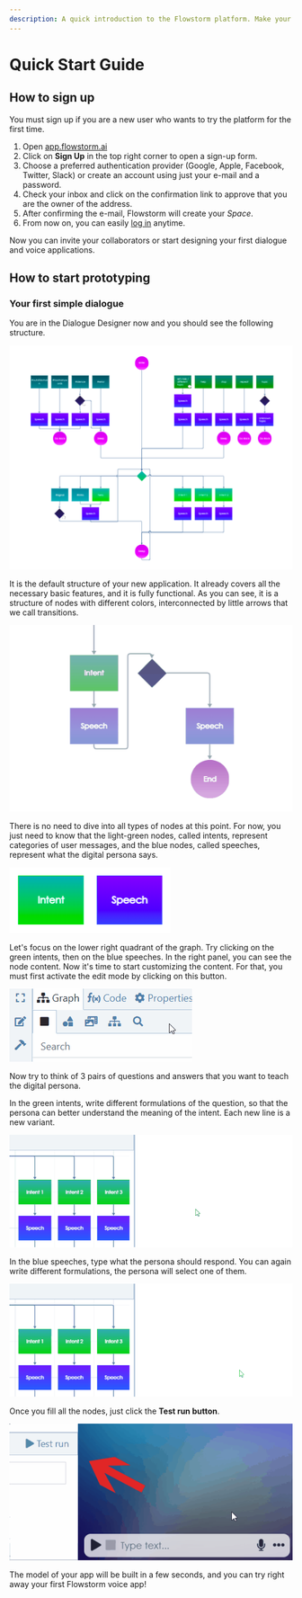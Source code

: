 ```yaml
---
description: A quick introduction to the Flowstorm platform. Make your first steps!
---
```


# Quick Start Guide

## How to sign up

You must sign up if you are a new user who wants to try the platform for the first time.

1. Open [app.flowstorm.ai](https://app.flowstorm.ai/)
2. Click on **Sign Up** in the top right corner to open a sign-up form.
3. Choose a preferred authentication provider \(Google, Apple, Facebook, Twitter, Slack\) or create an account using just your e-mail and a password.
4. Check your inbox and click on the confirmation link to approve that you are the owner of the address.
5. After confirming the e-mail, Flowstorm will create your _Space_.
6. From now on, you can easily [log in](https://promethist.app/#!/login) anytime.

Now you can invite your collaborators or start designing your first dialogue and voice applications.

## How to start prototyping

### Your first simple dialogue

You are in the Dialogue Designer now and you should see the following structure.

![](.gitbook/assets/snimek-obrazovky-2021-05-27-v-15.43.35.png)

It is the default structure of your new application. It already covers all the necessary basic features, and it is fully functional. As you can see, it is a structure of nodes with different colors, interconnected by little arrows that we call transitions.

![](.gitbook/assets/flow.gif)

There is no need to dive into all types of nodes at this point. For now, you just need to know that the light-green nodes, called intents, represent categories of user messages, and the blue nodes, called speeches, represent what the digital persona says.

![](.gitbook/assets/snimek-obrazovky-2021-05-27-v-16.09.31.png)



Let's focus on the lower right quadrant of the graph. Try clicking on the green intents, then on the blue speeches. In the right panel, you can see the node content. Now it's time to start customizing the content. For that, you must first activate the edit mode by clicking on this button.

![](.gitbook/assets/edit.gif)

Now try to think of 3 pairs of questions and answers that you want to teach the digital persona.

In the green intents, write different formulations of the question, so that the persona can better understand the meaning of the intent. Each new line is a new variant.

![Questions](.gitbook/assets/intentsss.gif)

In the blue speeches, type what the persona should respond. You can again write different formulations, the persona will select one of them.

![Answers](.gitbook/assets/speechessss.gif)

Once you fill all the nodes, just click the **Test run button**.

![Test run button](.gitbook/assets/testrun.gif)

The model of your app will be built in a few seconds, and you can try right away your first Flowstorm voice app!



